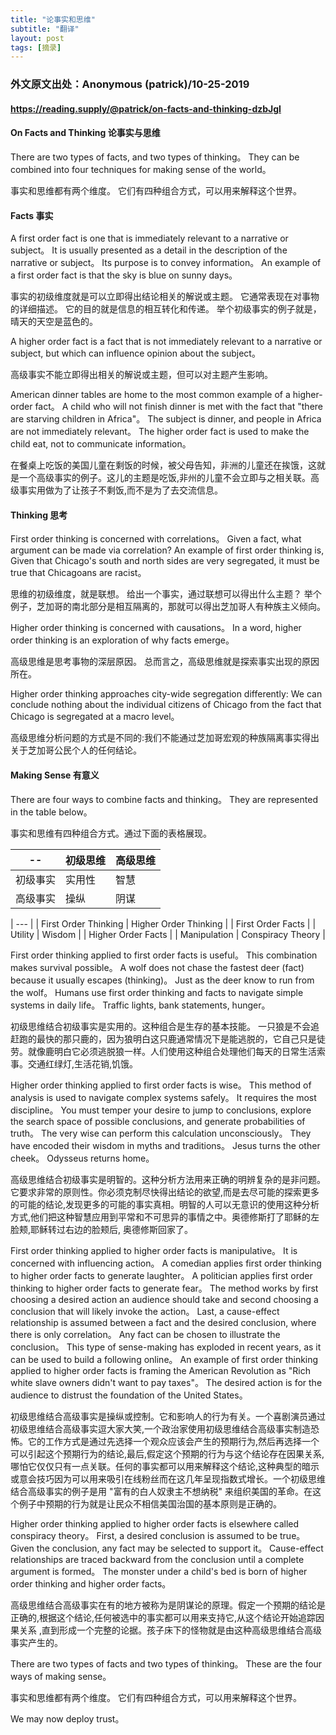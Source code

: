 ```yaml
---
title: "论事实和思维"
subtitle: "翻译"
layout: post
tags: [摘录]
---
```



### 外文原文出处：Anonymous (patrick)/10-25-2019 

#### <https://reading.supply/@patrick/on-facts-and-thinking-dzbJgI>  



#### On Facts and Thinking 论事实与思维

There are two types of facts, and two types of thinking。 They can be combined into four techniques for making sense of the world。

事实和思维都有两个维度。 它们有四种组合方式，可以用来解释这个世界。
#### Facts 事实
A first order fact is one that is immediately relevant to a narrative or subject。 It is usually presented as a detail in the description of the narrative or subject。 Its purpose is to convey information。 An example of a first order fact is that the sky is blue on sunny days。

事实的初级维度就是可以立即得出结论相关的解说或主题。  它通常表现在对事物的详细描述。   它的目的就是信息的相互转化和传递。  举个初级事实的例子就是，晴天的天空是蓝色的。

A higher order fact is a fact that is not immediately relevant to a narrative or subject, but which can influence opinion about the subject。 

高级事实不能立即得出相关的解说或主题，但可以对主题产生影响。

 American dinner tables are home to the most common example of a higher-order fact。 A child who will not finish dinner is met with the fact that "there are starving children in Africa"。 The subject is dinner, and people in Africa are not immediately relevant。 The higher order fact is used to make the child eat, not to communicate information。

在餐桌上吃饭的美国儿童在剩饭的时候，被父母告知，非洲的儿童还在挨饿，这就是一个高级事实的例子。这儿的主题是吃饭,非州的儿童不会立即与之相关联。高级事实用做为了让孩子不剩饭,而不是为了去交流信息。
#### Thinking 思考
First order thinking is concerned with correlations。 Given a fact, what argument can be made via correlation? An example of first order thinking is, Given that Chicago's south and north sides are very segregated, it must be true that Chicagoans are racist。

思维的初级维度，就是联想。 给出一个事实，通过联想可以得出什么主题？ 举个例子，芝加哥的南北部分是相互隔离的，那就可以得出芝加哥人有种族主义倾向。

 Higher order thinking is concerned with causations。 In a word, higher order thinking is an exploration of why facts emerge。

高级思维是思考事物的深层原因。 总而言之，高级思维就是探索事实出现的原因所在。

 Higher order thinking approaches city-wide segregation differently: We can conclude nothing about the individual citizens of Chicago from the fact that Chicago is segregated at a macro level。

高级思维分析问题的方式是不同的:我们不能通过芝加哥宏观的种族隔离事实得出关于芝加哥公民个人的任何结论。

#### Making Sense 有意义
There are four ways to combine facts and thinking。 They are represented in the table below。

事实和思维有四种组合方式。通过下面的表格展现。

|    --  | 初级思维 | 高级思维 |   
|------|------|------|
| 初级事实 | 实用性  | 智慧   |   
| 高级事实 | 操纵   | 阴谋   |   



| --- |  | First Order Thinking     |  Higher Order Thinking  |
| First Order Facts  |   |  Utility  | Wisdom  |
| Higher Order Facts  |    |   Manipulation    |   Conspiracy Theory  |


 First order thinking applied to first order facts is useful。 This combination makes survival possible。 A wolf does not chase the fastest deer (fact) because it usually escapes (thinking)。 Just as the deer know to run from the wolf。 Humans use first order thinking and facts to navigate simple systems in daily life。 Traffic lights, bank statements, hunger。 

初级思维结合初级事实是实用的。这种组合是生存的基本技能。 一只狼是不会追赶跑的最快的那只鹿的，因为狼明白这只鹿通常情况下是能逃脱的，它自己只是徒劳。就像鹿明白它必须逃脱狼一样。人们使用这种组合处理他们每天的日常生活索事。交通红绿灯,生活花销,饥饿。

Higher order thinking applied to first order facts is wise。 This method of analysis is used to navigate complex systems safely。 It requires the most discipline。 You must temper your desire to jump to conclusions, explore the search space of possible conclusions, and generate probabilities of truth。 The very wise can perform this calculation unconsciously。 They have encoded their wisdom in myths and traditions。 Jesus turns the other cheek。 Odysseus returns home。

高级思维结合初级事实是明智的。这种分析方法用来正确的明辨复杂的是非问题。它要求非常的原则性。你必须克制尽快得出结论的欲望,而是去尽可能的探索更多的可能的结论,发现更多的可能的事实真相。明智的人可以无意识的使用这种分析方式,他们把这种智慧应用到平常和不可思异的事情之中。奥德修斯打了耶稣的左脸颊,耶稣转过右边的脸颊后, 奥德修斯回家了。

 First order thinking applied to higher order facts is manipulative。 It is concerned with influencing action。 A comedian applies first order thinking to higher order facts to generate laughter。 A politician applies first order thinking to higher order facts to generate fear。 The method works by first choosing a desired action an audience should take and second choosing a conclusion that will likely invoke the action。 Last, a cause-effect relationship is assumed between a fact and the desired conclusion, where there is only correlation。 Any fact can be chosen to illustrate the conclusion。 This type of sense-making has exploded in recent years, as it can be used to build a following online。 An example of first order thinking applied to higher order facts is framing the American Revolution as "Rich white slave owners didn't want to pay taxes"。 The desired action is for the audience to distrust the foundation of the United States。 

初级思维结合高级事实是操纵或控制。它和影响人的行为有关。一个喜剧演员通过初级思维结合高级事实逗大家大笑,一个政治家使用初级思维结合高级事实制造恐怖。它的工作方式是通过先选择一个观众应该会产生的预期行为,然后再选择一个可以引起这个预期行为的结论,最后,假定这个预期的行为与这个结论存在因果关系,哪怕它仅仅只有一点关联。任何的事实都可以用来解释这个结论,这种典型的暗示或意会技巧因为可以用来吸引在线粉丝而在这几年呈现指数式增长。一个初级思维结合高级事实的例子是用 "富有的白人奴隶主不想纳税" 来组织美国的革命。在这个例子中预期的行为就是让民众不相信美国治国的基本原则是正确的。

 Higher order thinking applied to higher order facts is elsewhere called conspiracy theory。 First, a desired conclusion is assumed to be true。 Given the conclusion, any fact may be selected to support it。 Cause-effect relationships are traced backward from the conclusion until a complete argument is formed。 The monster under a child's bed is born of higher order thinking and higher order facts。

高级思维结合高级事实在有的地方被称为是阴谋论的原理。假定一个预期的结论是正确的,根据这个结论,任何被选中的事实都可以用来支持它,从这个结论开始追踪因果关系 ,直到形成一个完整的论据。孩子床下的怪物就是由这种高级思维结合高级事实产生的。

 There are two types of facts and two types of thinking。 These are the four ways of making sense。 

事实和思维都有两个维度。 它们有四种组合方式，可以用来解释这个世界。

 We may now deploy trust。


